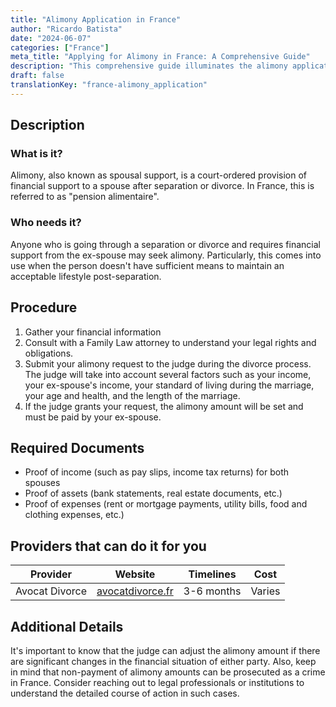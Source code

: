 ```yaml
---
title: "Alimony Application in France"
author: "Ricardo Batista"
date: "2024-06-07"
categories: ["France"]
meta_title: "Applying for Alimony in France: A Comprehensive Guide"
description: "This comprehensive guide illuminates the alimony application process in France"
draft: false
translationKey: "france-alimony_application"
---
```


## Description

### What is it?
Alimony, also known as spousal support, is a court-ordered provision of financial support to a spouse after separation or divorce. In France, this is referred to as "pension alimentaire". 

### Who needs it?
Anyone who is going through a separation or divorce and requires financial support from the ex-spouse may seek alimony. Particularly, this comes into use when the person doesn't have sufficient means to maintain an acceptable lifestyle post-separation.

## Procedure

1. Gather your financial information
2. Consult with a Family Law attorney to understand your legal rights and obligations.
3. Submit your alimony request to the judge during the divorce process. The judge will take into account several factors such as your income, your ex-spouse's income, your standard of living during the marriage, your age and health, and the length of the marriage.
4. If the judge grants your request, the alimony amount will be set and must be paid by your ex-spouse.

## Required Documents

- Proof of income (such as pay slips, income tax returns) for both spouses
- Proof of assets (bank statements, real estate documents, etc.)
- Proof of expenses (rent or mortgage payments, utility bills, food and clothing expenses, etc.)

## Providers that can do it for you

| Provider        |     Website     |     Timelines    |       Cost      |
| --------------- | --------------- |  :-------------: | :-------------: |
| Avocat Divorce  |  [avocatdivorce.fr](https://www.avocatdivorce.fr/)     |      3-6 months      |    Varies        |

## Additional Details
It's important to know that the judge can adjust the alimony amount if there are significant changes in the financial situation of either party. Also, keep in mind that non-payment of alimony amounts can be prosecuted as a crime in France. Consider reaching out to legal professionals or institutions to understand the detailed course of action in such cases.